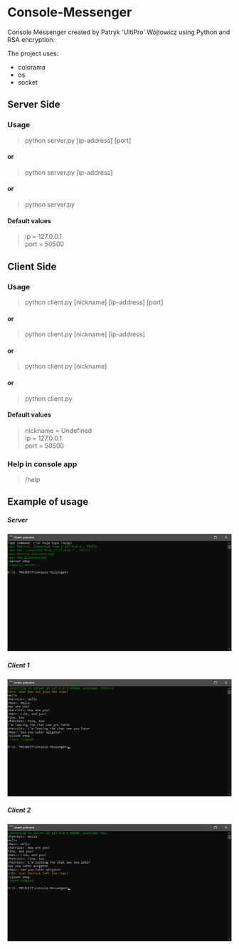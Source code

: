 # Console-Messenger
Console Messenger created by Patryk 'UltiPro' Wójtowicz using Python and RSA encryption.

The project uses:
<ul>
  <li>colorama</li>
  <li>os</li>
  <li>socket</li>
</ul>

## Server Side

### Usage

> python server.py [ip-address] [port]

#### or

> python server.py [ip-address]

#### or

> python server.py

#### Default values
>ip = 127.0.0.1<br/>
>port = 50500

## Client Side

### Usage

> python client.py [nickname] [ip-address] [port]

#### or

> python client.py [nickname] [ip-address]

#### or

> python client.py [nickname]

#### or

> python client.py

#### Default values
>nickname = Undefined<br/>
>ip = 127.0.0.1<br/>
>port = 50500

### Help in console app
> /help

## Example of usage

##### Server

![Console server usage](/screenshots/server.png)

##### Client 1

![Console user1 usage](/screenshots/chat%201.png)

##### Client 2

![Console user2 usage](/screenshots/chat%202.png)

